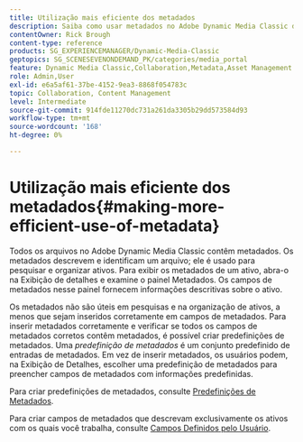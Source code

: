 ```yaml
---
title: Utilização mais eficiente dos metadados
description: Saiba como usar metadados no Adobe Dynamic Media Classic de maneira mais eficiente.
contentOwner: Rick Brough
content-type: reference
products: SG_EXPERIENCEMANAGER/Dynamic-Media-Classic
geptopics: SG_SCENESEVENONDEMAND_PK/categories/media_portal
feature: Dynamic Media Classic,Collaboration,Metadata,Asset Management
role: Admin,User
exl-id: e6a5af61-37be-4152-9ea3-8868f054783c
topic: Collaboration, Content Management
level: Intermediate
source-git-commit: 914fde11270dc731a261da3305b29dd573584d93
workflow-type: tm+mt
source-wordcount: '168'
ht-degree: 0%

---
```


# Utilização mais eficiente dos metadados{#making-more-efficient-use-of-metadata}

Todos os arquivos no Adobe Dynamic Media Classic contêm metadados. Os metadados descrevem e identificam um arquivo; ele é usado para pesquisar e organizar ativos. Para exibir os metadados de um ativo, abra-o na Exibição de detalhes e examine o painel Metadados. Os campos de metadados nesse painel fornecem informações descritivas sobre o ativo.

Os metadados não são úteis em pesquisas e na organização de ativos, a menos que sejam inseridos corretamente em campos de metadados. Para inserir metadados corretamente e verificar se todos os campos de metadados corretos contêm metadados, é possível criar predefinições de metadados. Uma *predefinição de metadados* é um conjunto predefinido de entradas de metadados. Em vez de inserir metadados, os usuários podem, na Exibição de Detalhes, escolher uma predefinição de metadados para preencher campos de metadados com informações predefinidas.

Para criar predefinições de metadados, consulte [Predefinições de Metadados](application-setup.md#metadata_presets).

Para criar campos de metadados que descrevam exclusivamente os ativos com os quais você trabalha, consulte [Campos Definidos pelo Usuário](application-setup.md#user_defined_fields).
